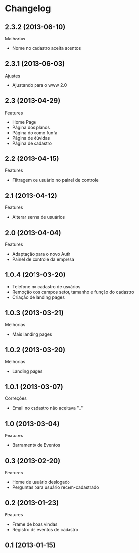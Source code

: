 Changelog
=========

## 2.3.2 (2013-06-10)

Melhorias
- Nome no cadastro aceita acentos

## 2.3.1 (2013-06-03)

Ajustes
- Ajustando para o www 2.0

## 2.3 (2013-04-29)

Features
- Home Page
- Página dos planos
- Página do como funfa
- Página de dúvidas
- Página de cadastro

## 2.2 (2013-04-15)

Features
- Filtragem de usuário no painel de controle

## 2.1 (2013-04-12)

Features
- Alterar senha de usuários

## 2.0 (2013-04-04)

Features
- Adaptação para o novo Auth
- Painel de controle da empresa

## 1.0.4 (2013-03-20)
- Telefone no cadastro de usuários
- Remoção dos campos setor, tamanho e função do cadastro
- Criação de landing pages

## 1.0.3 (2013-03-21)

Melhorias
- Mais landing pages

## 1.0.2 (2013-03-20)

Melhorias
- Landing pages

## 1.0.1 (2013-03-07)

Correções
- Email no cadastro não aceitava "_"

## 1.0 (2013-03-04)

Features
- Barramento de Eventos

## 0.3 (2013-02-20)

Features
- Home de usuário deslogado
- Perguntas para usuário recém-cadastrado

## 0.2 (2013-01-23)

Features
- Frame de boas vindas
- Registro de eventos de cadastro

## 0.1 (2013-01-15)
